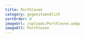 ```yaml
---
title: Porthleven
category: gegenstaendlich
sortOrder: 0
imageUrl: /uploads/Porthleven.webp
imageAlt: Porthleven
---
```

